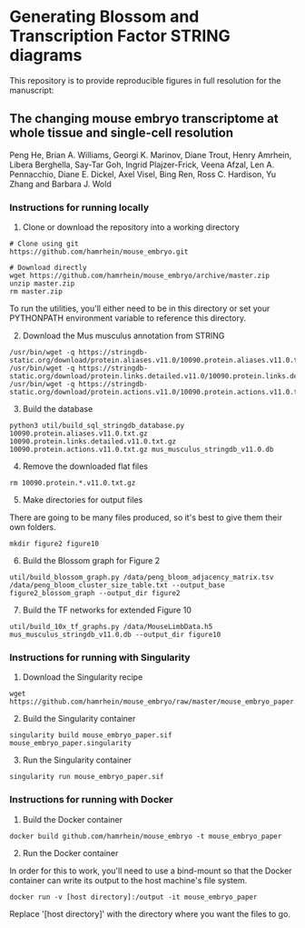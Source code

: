 # Generating Blossom and Transcription Factor STRING diagrams

This repository is to provide reproducible figures in full resolution for the
manuscript:

## The changing mouse embryo transcriptome at whole tissue and single-cell resolution

Peng He, Brian A. Williams, Georgi K. Marinov, Diane Trout, Henry Amrhein, Libera Berghella, Say-Tar Goh, Ingrid Plajzer-Frick, Veena Afzal, Len A. Pennacchio, Diane E. Dickel, Axel Visel, Bing Ren, Ross C. Hardison, Yu Zhang and Barbara J. Wold

### Instructions for running locally

1. Clone or download the repository into a working directory

```
# Clone using git
https://github.com/hamrhein/mouse_embryo.git

# Download directly
wget https://github.com/hamrhein/mouse_embryo/archive/master.zip
unzip master.zip
rm master.zip
```

To run the utilities, you'll either need to be in this directory or set your
PYTHONPATH environment variable to reference this directory.

2. Download the Mus musculus annotation from STRING

```
/usr/bin/wget -q https://stringdb-static.org/download/protein.aliases.v11.0/10090.protein.aliases.v11.0.txt.gz
/usr/bin/wget -q https://stringdb-static.org/download/protein.links.detailed.v11.0/10090.protein.links.detailed.v11.0.txt.gz
/usr/bin/wget -q https://stringdb-static.org/download/protein.actions.v11.0/10090.protein.actions.v11.0.txt.gz
```

3. Build the database

```
python3 util/build_sql_stringdb_database.py 10090.protein.aliases.v11.0.txt.gz 10090.protein.links.detailed.v11.0.txt.gz 10090.protein.actions.v11.0.txt.gz mus_musculus_stringdb_v11.0.db
```

4. Remove the downloaded flat files

```
rm 10090.protein.*.v11.0.txt.gz
```

5. Make directories for output files

There are going to be many files produced, so it's best to give them their own
folders.

```
mkdir figure2 figure10
```

6. Build the Blossom graph for Figure 2

```
util/build_blossom_graph.py /data/peng_bloom_adjacency_matrix.tsv /data/peng_bloom_cluster_size_table.txt --output_base figure2_blossom_graph --output_dir figure2
```

7. Build the TF networks for extended Figure 10

```
util/build_10x_tf_graphs.py /data/MouseLimbData.h5 mus_musculus_stringdb_v11.0.db --output_dir figure10
```

### Instructions for running with Singularity

1. Download the Singularity recipe

```
wget https://github.com/hamrhein/mouse_embryo/raw/master/mouse_embryo_paper.singularity
```

2. Build the Singularity container

```
singularity build mouse_embryo_paper.sif mouse_embryo_paper.singularity
```

3. Run the Singularity container

```
singularity run mouse_embryo_paper.sif
```

### Instructions for running with Docker

1. Build the Docker container

```
docker build github.com/hamrhein/mouse_embryo -t mouse_embryo_paper
```

2.  Run the Docker container

In order for this to work, you'll need to use a bind-mount so that the Docker
container can write its output to the host machine's file system.

```
docker run -v [host directory]:/output -it mouse_embryo_paper
```

Replace '[host directory]' with the directory where you want the files to go.


